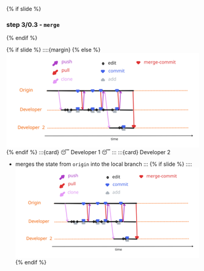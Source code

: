 {% if slide %}
### step 3/0.3 - `merge`
{% endif %}

{% if slide %}
::::{margin}
{% else %}
![cycle full](figures/cycle_merge.svg)
{% endif %}
:::{card} 😴 Developer 1 😴
:::
:::{card} Developer 2
- merges the state from `origin` into the local branch
:::
{% if slide %}
::::
![cycle full](figures/cycle_merge.svg)
{% endif %}
